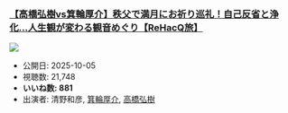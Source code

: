 ### [【高橋弘樹vs箕輪厚介】秩父で満月にお祈り巡礼！自己反省と浄化…人生観が変わる観音めぐり【ReHacQ旅】](https://www.youtube.com/watch?v=LLZH7j5UFgo)
[![](https://img.youtube.com/vi/LLZH7j5UFgo/sddefault.jpg)](https://www.youtube.com/watch?v=LLZH7j5UFgo)
-   公開日: 2025-10-05
-   視聴数: 21,748
-   **いいね数: 881**
-   出演者: 清野和彦, [箕輪厚介](/rehacq_fan/people/箕輪厚介 "wikilink"), [高橋弘樹](/rehacq_fan/people/高橋弘樹 "wikilink")
